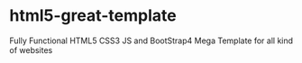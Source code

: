 # html5-great-template
Fully Functional HTML5 CSS3 JS and BootStrap4 Mega Template for all kind of websites
